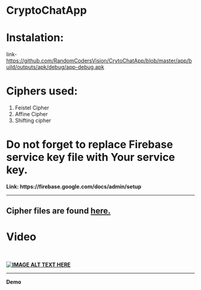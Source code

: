 # CryptoChatApp

# Instalation:
link-https://github.com/RandomCodersVision/CrytoChatApp/blob/master/app/build/outputs/apk/debug/app-debug.apk

# Ciphers used:
1. Feistel Cipher
2. Affine Cipher 
3. Shifting cipher

# Do not forget to replace Firebase service key file with Your service key.
<b>
Link: https://firebase.google.com/docs/admin/setup

***

## Cipher files are found [here.](https://github.com/RandomCodersVision/CrytoChatApp/tree/master/app/src/main/java/com/example/crytochat/AffineChiper)

# Video 
<br>

[![IMAGE ALT TEXT HERE](https://img.youtube.com/vi/snI2-9CENwI/0.jpg)](https://www.youtube.com/watch?v=snI2-9CENwI)

<hr>
Demo

